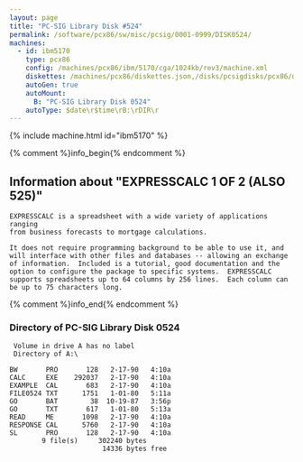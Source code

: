```yaml
---
layout: page
title: "PC-SIG Library Disk #524"
permalink: /software/pcx86/sw/misc/pcsig/0001-0999/DISK0524/
machines:
  - id: ibm5170
    type: pcx86
    config: /machines/pcx86/ibm/5170/cga/1024kb/rev3/machine.xml
    diskettes: /machines/pcx86/diskettes.json,/disks/pcsigdisks/pcx86/diskettes.json
    autoGen: true
    autoMount:
      B: "PC-SIG Library Disk 0524"
    autoType: $date\r$time\rB:\rDIR\r
---
```


{% include machine.html id="ibm5170" %}

{% comment %}info_begin{% endcomment %}

## Information about "EXPRESSCALC 1 OF 2 (ALSO 525)"

    EXPRESSCALC is a spreadsheet with a wide variety of applications ranging
    from business forecasts to mortgage calculations.
    
    It does not require programming background to be able to use it, and
    will interface with other files and databases -- allowing an exchange
    of information.  Included is a tutorial, good documentation and the
    option to configure the package to specific systems.  EXPRESSCALC
    supports spreadsheets up to 64 columns by 256 lines.  Each column can
    be up to 75 characters long.
{% comment %}info_end{% endcomment %}


### Directory of PC-SIG Library Disk 0524

     Volume in drive A has no label
     Directory of A:\

    BW       PRO       128   2-17-90   4:10a
    CALC     EXE    292037   2-17-90   4:10a
    EXAMPLE  CAL       683   2-17-90   4:10a
    FILE0524 TXT      1751   1-01-80   5:11a
    GO       BAT        38  10-19-87   3:56p
    GO       TXT       617   1-01-80   5:13a
    READ     ME       1098   2-17-90   4:10a
    RESPONSE CAL      5760   2-17-90   4:10a
    SL       PRO       128   2-17-90   4:10a
            9 file(s)     302240 bytes
                           14336 bytes free
